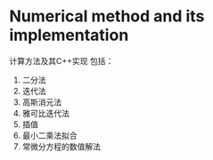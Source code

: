 # Numerical method and its implementation
计算方法及其C++实现
包括：
1. 二分法
2. 迭代法
3. 高斯消元法
4. 雅可比迭代法
5. 插值
6. 最小二乘法拟合
7. 常微分方程的数值解法

